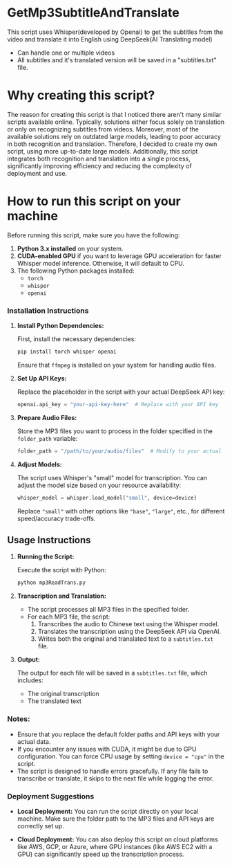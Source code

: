 # GetMp3SubtitleAndTranslate

This script uses Whisper(developed by Openai) to get the subtitles from the video and translate it into English using  DeepSeek(AI Translating model)
* Can handle one or multiple videos
* All subtitles and it's translated version will be saved in a "subtitles.txt" file.

# Why creating this script?

The reason for creating this script is that I noticed there aren't many similar scripts available online. Typically, solutions either focus solely on translation or only on recognizing subtitles from videos. Moreover, most of the available solutions rely on outdated large models, leading to poor accuracy in both recognition and translation. Therefore, I decided to create my own script, using more up-to-date large models. 
Additionally, this script integrates both recognition and translation into a single process, significantly improving efficiency and reducing the complexity of deployment and use.

# How to run this script on your machine

Before running this script, make sure you have the following:

1. **Python 3.x installed** on your system.
2. **CUDA-enabled GPU** if you want to leverage GPU acceleration for faster Whisper model inference. Otherwise, it will default to CPU.
3. The following Python packages installed:
   - `torch`
   - `whisper`
   - `openai`

### Installation Instructions

1. **Install Python Dependencies:**

   First, install the necessary dependencies:

   ```bash
   pip install torch whisper openai
   ```

   Ensure that `ffmpeg` is installed on your system for handling audio files.

2. **Set Up API Keys:**

   Replace the placeholder in the script with your actual DeepSeek API key:

   ```python
   openai.api_key = "your-api-key-here"  # Replace with your API key
   ```

3. **Prepare Audio Files:**

   Store the MP3 files you want to process in the folder specified in the `folder_path` variable:

   ```python
   folder_path = "/path/to/your/audio/files"  # Modify to your actual directory
   ```

4. **Adjust Models:**

   The script uses Whisper's "small" model for transcription. You can adjust the model size based on your resource availability:

   ```python
   whisper_model = whisper.load_model("small", device=device)
   ```

   Replace `"small"` with other options like `"base"`, `"large"`, etc., for different speed/accuracy trade-offs.


## Usage Instructions

1. **Running the Script:**

   Execute the script with Python:

   ```bash
   python mp3ReadTrans.py
   ```

2. **Transcription and Translation:**

   - The script processes all MP3 files in the specified folder.
   - For each MP3 file, the script:
     1. Transcribes the audio to Chinese text using the Whisper model.
     2. Translates the transcription using the DeepSeek API via OpenAI.
     3. Writes both the original and translated text to a `subtitles.txt` file.

3. **Output:**

   The output for each file will be saved in a `subtitles.txt` file, which includes:
   - The original transcription
   - The translated text


### Notes:
- Ensure that you replace the default folder paths and API keys with your actual data.
- If you encounter any issues with CUDA, it might be due to GPU configuration. You can force CPU usage by setting `device = "cpu"` in the script.
- The script is designed to handle errors gracefully. If any file fails to transcribe or translate, it skips to the next file while logging the error.


### Deployment Suggestions

- **Local Deployment:**
  You can run the script directly on your local machine. Make sure the folder path to the MP3 files and API keys are correctly set up.

- **Cloud Deployment:**
  You can also deploy this script on cloud platforms like AWS, GCP, or Azure, where GPU instances (like AWS EC2 with a GPU) can significantly speed up the transcription process.


